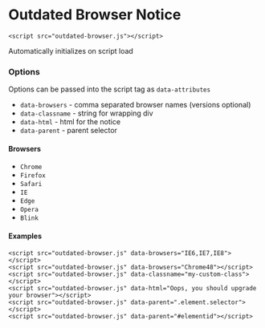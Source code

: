# Outdated Browser Notice

`<script src="outdated-browser.js"></script>`

Automatically initializes on script load

### Options

Options can be passed into the script tag as `data-attributes`

- `data-browsers` - comma separated browser names (versions optional)
- `data-classname` - string for wrapping div
- `data-html` - html for the notice
- `data-parent` - parent selector

#### Browsers

- `Chrome`
- `Firefox`
- `Safari`
- `IE`
- `Edge`
- `Opera`
- `Blink`

#### Examples

`<script src="outdated-browser.js" data-browsers="IE6,IE7,IE8"></script>`  
`<script src="outdated-browser.js" data-browsers="Chrome48"></script>`  
`<script src="outdated-browser.js" data-classname="my-custom-class"></script>`  
`<script src="outdated-browser.js" data-html="Oops, you should upgrade your browser"></script>`  
`<script src="outdated-browser.js" data-parent=".element.selector"></script>`  
`<script src="outdated-browser.js" data-parent="#elementid"></script>`  
